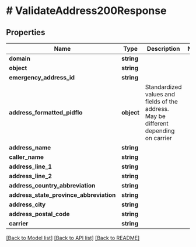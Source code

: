 # # ValidateAddress200Response

## Properties

Name | Type | Description | Notes
------------ | ------------- | ------------- | -------------
**domain** | **string** |  |
**object** | **string** |  |
**emergency_address_id** | **string** |  |
**address_formatted_pidflo** | **object** | Standardized values and fields of the address. May be different depending on carrier |
**address_name** | **string** |  |
**caller_name** | **string** |  |
**address_line_1** | **string** |  |
**address_line_2** | **string** |  |
**address_country_abbreviation** | **string** |  |
**address_state_province_abbreviation** | **string** |  |
**address_city** | **string** |  |
**address_postal_code** | **string** |  |
**carrier** | **string** |  |

[[Back to Model list]](../../README.md#models) [[Back to API list]](../../README.md#endpoints) [[Back to README]](../../README.md)
